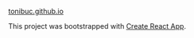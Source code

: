 [tonibuc.github.io](https://ToniBuc.github.io)

This project was bootstrapped with [Create React App](https://github.com/facebook/create-react-app).